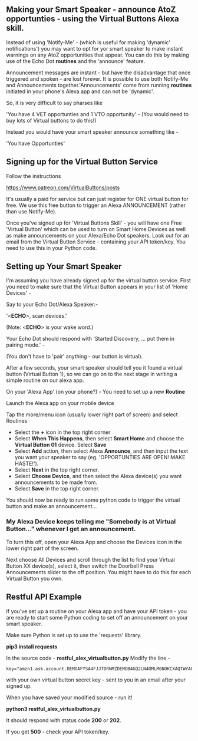 ## Making your Smart Speaker - announce AtoZ opportunties - using the Virtual Buttons Alexa skill.

Instead of using 'Notify-Me' - (which is useful for making 'dynamic' notifications') you may want to opt for yor smart speaker to make instant warnings on any AtoZ opportunities that appear. You can do this by making use of the Echo Dot **routines** and the 'announce' feature. 

Announcement messages are instant - but have the disadvantage that once triggered and spoken - are lost forever. It is possible to use both Notify-Me and Announcements together.'Announcements' come from running **routines** initiated in your phone's Alexa app and can not be 'dynamic'.

So, it is very difficult to say pharses like 

'You have 4 VET opportunties and 1 VTO opportunity' - (You would need to buy lots of Virtual buttons to do this!)

Instead you would have your smart speaker announce something like - 

'You have Opportunties'

## Signing up for the Virtual Button Service

Follow the instructions 

https://www.patreon.com/VirtualButtons/posts

It's usually a paid for service but can just register for ONE virtual button for free. We use this free button to trigger an Alexa ANNOUNCEMENT (rather than use Notify-Me).

Once you've signed up for 'Virtual Buttons Skill' - you will have one Free 'Virtual Button' which can be used to turn on Smart Home Devices as well as make announcements on your Alexa/Echo Dot speakers. Look out for an email from the Virtual Button Service - containing your API token/key. You need to use this in your Python code.

## Setting up Your Smart Speaker

I'm assuming you have already signed up for the virtual button service. First you need to make sure that the Virtual Button appears in your list of 'Home Devices' -

Say to your Echo Dot/Alexa Speaker:-

'&lt;**ECHO**&gt;, scan devices.'  

(Note: &lt;**ECHO**&gt; is your wake word.)

Your Echo Dot should respond with 'Started Discovery, ... put them in pairing mode.' - 

(You don't have to 'pair' anything - our button is virtual).

After a few seconds, your smart speaker should tell you it found a virtual button (Virtual Button 1), so we can go on to the next stage in writing a simple routine on our alexa app.
  

On your 'Alexa App' (on your phone?) - You need to set up a new **Routine**


Launch the Alexa app on your mobile device

Tap the more/menu icon (usually lower right part of screen) and select Routines

* Select the **+** icon in the top right corner
* Select **When This Happens**, then select **Smart Home** and choose the **Virtual Button 01** device. Select **Save**
* Select **Add** action, then select Alexa **Announce**, and then input the text you want your speaker to say (eg. 'OPPORTUNTIES ARE OPEN! MAKE HASTE!'). 
* Select **Next** in the top right corner.
* Select **Choose Device**, and then select the Alexa device(s) you want announcements to be made from.
* Select **Save** in the top right corner.

You should now be ready to run some python code to trigger the virtual button and make an announcement...

### My Alexa Device keeps telling me "Somebody is at Virtual Button..." whenever I get an announcement.

To turn this off, open your Alexa App and choose the Devices icon in the lower right part of the screen.

Next choose All Devices and scroll through the list to find your Virtual Button XX device(s), select it, then switch the Doorbell Press Announcements slider to the off position. You might have to do this for each Virtual Button you own.



## Restful API Example 

If you've set up a routine on your Alexa app and have your API token - you are ready to start some Python coding to set off an announcement on your smart speaker.

Make sure Python is set up to use the 'requests' library.

**pip3 install requests**



In the source code - **restful_alex_virtualbutton.py**  Modify the line - 

```
key="amzn1.ask.account.DEMOAFYSA4FJJTDRNMZDEMOB4GQ2LN4OMLM6NOKCXAQTWYAOK4JYHKO5BOO54HHZ3RR4WKQ4MFV2Y654KEIDX3C2NW2DEMO2LJB54TBDEMOVLHIPQVLA" 
 ```

with your own virtual button secret key - sent to you in an email after your signed up.


When you have saved your modified source - run it!

**python3 restful_alex_virtualbutton.py**

It should respond with status code **200** or **202**.

If you get **500** - check your API token/key.




